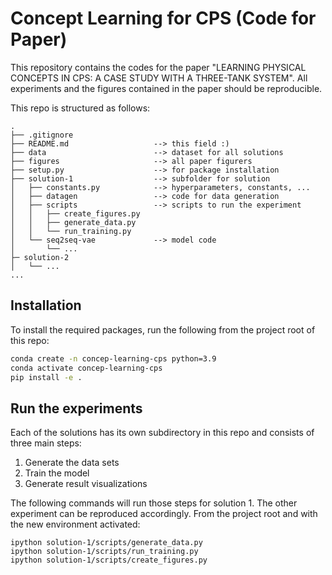 # Concept Learning for CPS (Code for Paper)

This repository contains the codes for the paper "LEARNING PHYSICAL CONCEPTS IN CPS: A CASE STUDY WITH A THREE-TANK SYSTEM". All experiments and the figures contained in the paper should be reproducible.

This repo is structured as follows:

```
.
├── .gitignore                  
├── README.md                   --> this field :)
├── data                        --> dataset for all solutions
├── figures                     --> all paper figurers
├── setup.py                    --> for package installation
├── solution-1                  --> subfolder for solution
│   ├── constants.py            --> hyperparameters, constants, ...
│   ├── datagen                 --> code for data generation
│   ├── scripts                 --> scripts to run the experiment
│   │   ├── create_figures.py
│   │   ├── generate_data.py
│   │   └── run_training.py
│   └── seq2seq-vae             --> model code
│       └── ...
├─ solution-2
│   └── ...
...

```

## Installation
To install the required packages, run the following from the project root of this repo:
```sh
conda create -n concep-learning-cps python=3.9
conda activate concep-learning-cps
pip install -e .
```

## Run the experiments
Each of the solutions has its own subdirectory in this repo and consists of three main steps:
1. Generate the data sets
3. Train the model
4. Generate result visualizations

The following commands will run those steps for solution 1. The other experiment can be reproduced accordingly.
From the project root and with the new environment activated:
```
ipython solution-1/scripts/generate_data.py
ipython solution-1/scripts/run_training.py
ipython solution-1/scripts/create_figures.py
```



